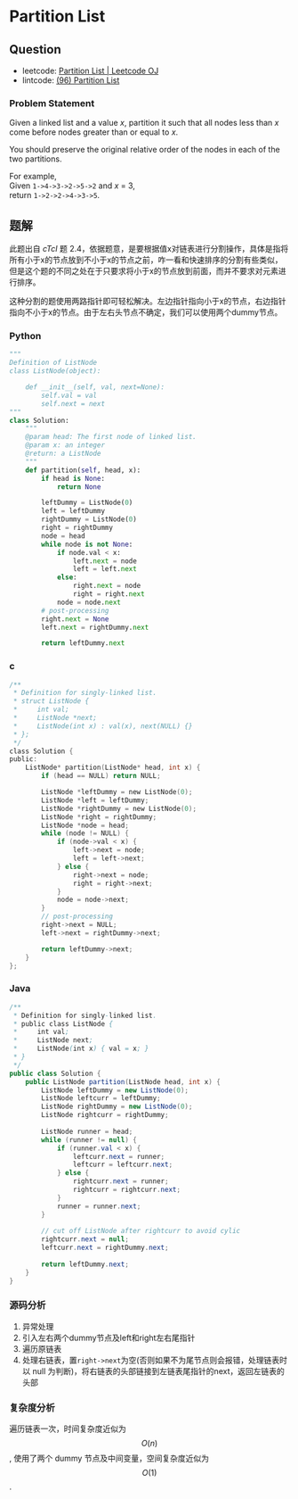 # Partition List

## Question

- leetcode: [Partition List | Leetcode OJ](https://leetcode.com/problems/partition-list/)
- lintcode: [(96) Partition List](http://www.lintcode.com/en/problem/partition-list/)


### Problem Statement

Given a linked list and a value _x_, partition it such that all nodes less
than _x_ come before nodes greater than or equal to _x_.

You should preserve the original relative order of the nodes in each of the
two partitions.

For example,  
Given `1->4->3->2->5->2` and _x_ = 3,  
return `1->2->2->4->3->5`.

## 题解

此题出自 *cTcI* 题 2.4，依据题意，是要根据值x对链表进行分割操作，具体是指将所有小于x的节点放到不小于x的节点之前，咋一看和快速排序的分割有些类似，但是这个题的不同之处在于只要求将小于x的节点放到前面，而并不要求对元素进行排序。

这种分割的题使用两路指针即可轻松解决。左边指针指向小于x的节点，右边指针指向不小于x的节点。由于左右头节点不确定，我们可以使用两个dummy节点。

### Python

```python
"""
Definition of ListNode
class ListNode(object):

    def __init__(self, val, next=None):
        self.val = val
        self.next = next
"""
class Solution:
    """
    @param head: The first node of linked list.
    @param x: an integer
    @return: a ListNode
    """
    def partition(self, head, x):
        if head is None:
            return None

        leftDummy = ListNode(0)
        left = leftDummy
        rightDummy = ListNode(0)
        right = rightDummy
        node = head
        while node is not None:
            if node.val < x:
                left.next = node
                left = left.next
            else:
                right.next = node
                right = right.next
            node = node.next
        # post-processing
        right.next = None
        left.next = rightDummy.next

        return leftDummy.next
```

### c

```c
/**
 * Definition for singly-linked list.
 * struct ListNode {
 *     int val;
 *     ListNode *next;
 *     ListNode(int x) : val(x), next(NULL) {}
 * };
 */
class Solution {
public:
    ListNode* partition(ListNode* head, int x) {
        if (head == NULL) return NULL;

        ListNode *leftDummy = new ListNode(0);
        ListNode *left = leftDummy;
        ListNode *rightDummy = new ListNode(0);
        ListNode *right = rightDummy;
        ListNode *node = head;
        while (node != NULL) {
            if (node->val < x) {
                left->next = node;
                left = left->next;
            } else {
                right->next = node;
                right = right->next;
            }
            node = node->next;
        }
        // post-processing
        right->next = NULL;
        left->next = rightDummy->next;

        return leftDummy->next;
    }
};
```

### Java

```java
/**
 * Definition for singly-linked list.
 * public class ListNode {
 *     int val;
 *     ListNode next;
 *     ListNode(int x) { val = x; }
 * }
 */
public class Solution {
    public ListNode partition(ListNode head, int x) {
        ListNode leftDummy = new ListNode(0);
        ListNode leftcurr = leftDummy;
        ListNode rightDummy = new ListNode(0);
        ListNode rightcurr = rightDummy;
        
        ListNode runner = head;
        while (runner != null) {
            if (runner.val < x) {
                leftcurr.next = runner;
                leftcurr = leftcurr.next;
            } else {
                rightcurr.next = runner;
                rightcurr = rightcurr.next;
            }
            runner = runner.next;
        }
        
        // cut off ListNode after rightcurr to avoid cylic
        rightcurr.next = null;
        leftcurr.next = rightDummy.next;
        
        return leftDummy.next;
    }
}
```

### 源码分析

1. 异常处理
2. 引入左右两个dummy节点及left和right左右尾指针
3. 遍历原链表
4. 处理右链表，置`right->next`为空(否则如果不为尾节点则会报错，处理链表时 以 null 为判断)，将右链表的头部链接到左链表尾指针的next，返回左链表的头部

### 复杂度分析

遍历链表一次，时间复杂度近似为 $$O(n)$$, 使用了两个 dummy 节点及中间变量，空间复杂度近似为 $$O(1)$$.
